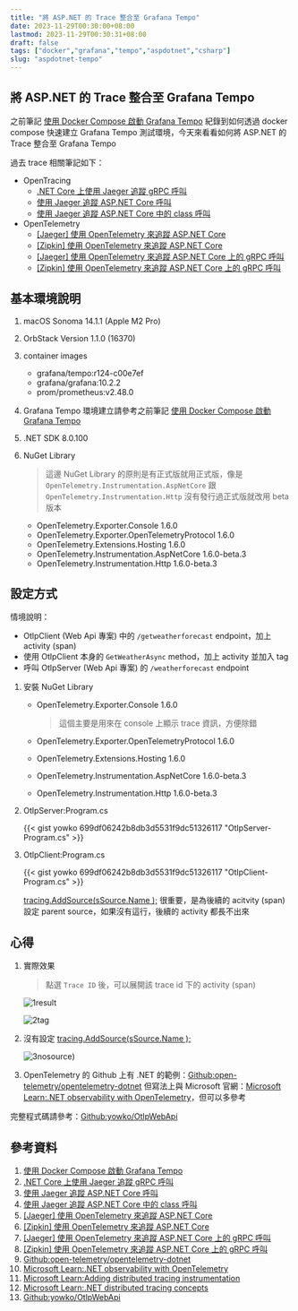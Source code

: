 ```yaml
---
title: "將 ASP.NET 的 Trace 整合至 Grafana Tempo"
date: 2023-11-29T00:30:00+08:00
lastmod: 2023-11-29T00:30:31+08:00
draft: false
tags: ["docker","grafana","tempo","aspdotnet","csharp"]
slug: "aspdotnet-tempo"
---
```


## 將 ASP.NET 的 Trace 整合至 Grafana Tempo

之前筆記 [使用 Docker Compose 啟動 Grafana Tempo](/docker-compose-grafana-tempo/) 紀錄到如何透過 docker compose 快速建立 Grafana Tempo 測試環境，今天來看看如何將 ASP.NET 的 Trace 整合至 Grafana Tempo

過去 trace 相關筆記如下：

- OpenTracing
    - [.NET Core 上使用 Jaeger 追蹤 gRPC 呼叫](/dotnet-core-jaeger-grpc/)
    - [使用 Jaeger 追蹤 ASP.NET Core 呼叫](/jaeger-trace-aspdotnet-core/)
    - [使用 Jaeger 追蹤 ASP.NET Core 中的 class 呼叫](/jaeger-trace-aspdotnet-core-class-call/)
- OpenTelemetry
    - [[Jaeger] 使用 OpenTelemetry 來追蹤 ASP.NET Core](/aspdotnet-core-opentelemetry-jaeger/)
    - [[Zipkin] 使用 OpenTelemetry 來追蹤 ASP.NET Core](/aspdotnet-core-opentelemetry-zipkin/)
    - [[Jaeger] 使用 OpenTelemetry 來追蹤 ASP.NET Core 上的 gRPC 呼叫](/aspdotnet-core-opentelemetry-grpc-jaeger/)
    - [[Zipkin] 使用 OpenTelemetry 來追蹤 ASP.NET Core 上的 gRPC 呼叫](/aspdotnet-core-opentelemetry-grpc-zipkin/)

## 基本環境說明

1. macOS Sonoma 14.1.1 (Apple M2 Pro)
2. OrbStack Version 1.1.0 (16370)
3. container images
    - grafana/tempo:r124-c00e7ef
    - grafana/grafana:10.2.2
    - prom/prometheus:v2.48.0
4. Grafana Tempo 環境建立請參考之前筆記 [使用 Docker Compose 啟動 Grafana Tempo](/docker-compose-grafana-tempo/)
5. .NET SDK 8.0.100
6. NuGet Library

    > 這邊 NuGet Library 的原則是有正式版就用正式版，像是 `OpenTelemetry.Instrumentation.AspNetCore` 跟 `OpenTelemetry.Instrumentation.Http` 沒有發行過正式版就改用 beta 版本

    - OpenTelemetry.Exporter.Console 1.6.0
    - OpenTelemetry.Exporter.OpenTelemetryProtocol 1.6.0
    - OpenTelemetry.Extensions.Hosting 1.6.0
    - OpenTelemetry.Instrumentation.AspNetCore 1.6.0-beta.3
    - OpenTelemetry.Instrumentation.Http 1.6.0-beta.3

## 設定方式

情境說明：

- OtlpClient (Web Api 專案) 中的 `/getweatherforecast` endpoint，加上 activity (span)
- 使用 OtlpClient 本身的 `GetWeatherAsync` method，加上 activity 並加入 tag
- 呼叫 OtlpServer (Web Api 專案) 的 `/weatherforecast` endpoint

1. 安裝 NuGet Library

    - OpenTelemetry.Exporter.Console 1.6.0

        > 這個主要是用來在 console 上顯示 trace 資訊，方便除錯

    - OpenTelemetry.Exporter.OpenTelemetryProtocol 1.6.0
    - OpenTelemetry.Extensions.Hosting 1.6.0
    - OpenTelemetry.Instrumentation.AspNetCore 1.6.0-beta.3
    - OpenTelemetry.Instrumentation.Http 1.6.0-beta.3

2. OtlpServer:Program.cs

    {{< gist yowko 699df06242b8db3d5531f9dc51326117 "OtlpServer-Program.cs" >}}

3. OtlpClient:Program.cs

    {{< gist yowko 699df06242b8db3d5531f9dc51326117 "OtlpClient-Program.cs" >}}

    [tracing.AddSource(sSource.Name );](https://gist.github.com/yowko/699df06242b8db3d5531f9dc51326117#file-otlpclient-program-cs-L31) 很重要，是為後續的 acitvity (span) 設定 parent source，如果沒有這行，後續的 activity 都長不出來

## 心得

1. 實際效果

    > 點選 `Trace ID` 後，可以展開該 trace id 下的 activity (span)

    ![1result](https://github.com/yowko/picsbed/assets/3851540/678d00fa-0d0e-4b8a-bcc8-aab1e01c48a5)

    ![2tag](https://github.com/yowko/picsbed/assets/3851540/4ed887c0-5be1-4a4c-b2e0-65f3fd675868)

2. 沒有設定 [tracing.AddSource(sSource.Name );](https://gist.github.com/yowko/699df06242b8db3d5531f9dc51326117#file-otlpclient-program-cs-L31)

    ![3nosource](https://github.com/yowko/picsbed/assets/3851540/069da725-897e-42fc-9574-3ab620b0d6eb))

3. OpenTelemetry 的 Github 上有 .NET 的範例：[Github:open-telemetry/opentelemetry-dotnet](https://github.com/open-telemetry/opentelemetry-dotnet/blob/main/examples/AspNetCore/Program.cs) 但寫法上與 Microsoft 官網：[Microsoft Learn:.NET observability with OpenTelemetry](https://learn.microsoft.com/en-us/dotnet/core/diagnostics/observability-with-otel?WT.mc_id=DOP-MVP-5002594)，但可以多參考

完整程式碼請參考：[Github:yowko/OtlpWebApi](https://github.com/yowko/OtlpWebApi)

## 參考資料

1. [使用 Docker Compose 啟動 Grafana Tempo](/docker-compose-grafana-tempo/)
2. [.NET Core 上使用 Jaeger 追蹤 gRPC 呼叫](/dotnet-core-jaeger-grpc/)
3. [使用 Jaeger 追蹤 ASP.NET Core 呼叫](/jaeger-trace-aspdotnet-core/)
4. [使用 Jaeger 追蹤 ASP.NET Core 中的 class 呼叫](/jaeger-trace-aspdotnet-core-class-call/)
5. [[Jaeger] 使用 OpenTelemetry 來追蹤 ASP.NET Core](/aspdotnet-core-opentelemetry-jaeger/)
6. [[Zipkin] 使用 OpenTelemetry 來追蹤 ASP.NET Core](/aspdotnet-core-opentelemetry-zipkin/)
7. [[Jaeger] 使用 OpenTelemetry 來追蹤 ASP.NET Core 上的 gRPC 呼叫](/aspdotnet-core-opentelemetry-grpc-jaeger/)
8. [[Zipkin] 使用 OpenTelemetry 來追蹤 ASP.NET Core 上的 gRPC 呼叫](/aspdotnet-core-opentelemetry-grpc-zipkin/)
9. [Github:open-telemetry/opentelemetry-dotnet](https://github.com/open-telemetry/opentelemetry-dotnet/blob/main/examples/AspNetCore/Program.cs)
10. [Microsoft Learn:.NET observability with OpenTelemetry](https://learn.microsoft.com/en-us/dotnet/core/diagnostics/observability-with-otel?WT.mc_id=DOP-MVP-5002594)
11. [Microsoft Learn:Adding distributed tracing instrumentation](https://learn.microsoft.com/en-us/dotnet/core/diagnostics/distributed-tracing-instrumentation-walkthroughs?WT.mc_id=DOP-MVP-5002594)
12. [Microsoft Learn:.NET distributed tracing concepts](https://learn.microsoft.com/en-us/dotnet/core/diagnostics/distributed-tracing-concepts?WT.mc_id=DOP-MVP-5002594)
13. [Github:yowko/OtlpWebApi](https://github.com/yowko/OtlpWebApi)
